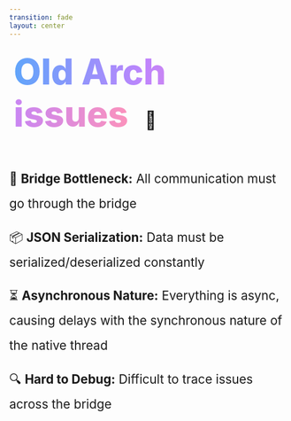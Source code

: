 ```yaml
---
transition: fade
layout: center
---
```


<div
  v-motion
  :initial="{ x: -80 }"
  :enter="{ x: 0 }"
  :leave="{ x: 1000 }"
  style="font-size: 4rem; font-weight: 800; padding: 0.5rem; display: inline-block; line-height: 1.2;"
>
  <span style="background: linear-gradient(to right, rgb(96, 165, 250), rgb(192, 132, 252), rgb(251, 146, 188)); -webkit-background-clip: text; -webkit-text-fill-color: transparent; background-clip: text;">Old Arch issues</span> 
  <span style="font-size: 2rem; margin-left: 1rem;">🐌</span>
</div>

<div style="margin-top: 3rem; font-size: 1.4rem; line-height: 2;">
  <ul style="list-style-type: none; padding: 0;">
    <li v-click style="margin-bottom: 1rem;">
      🌉 <strong>Bridge Bottleneck:</strong> All communication must go through the bridge
    </li>
    <li v-click style="margin-bottom: 1rem;">
      📦 <strong>JSON Serialization:</strong> Data must be serialized/deserialized constantly
    </li>
    <li v-click style="margin-bottom: 1rem;">
      ⏳ <strong>Asynchronous Nature:</strong> Everything is async, causing delays with the synchronous nature of the native thread
    </li>
    <li v-click style="margin-bottom: 1rem;">
      🔍 <strong>Hard to Debug:</strong> Difficult to trace issues across the bridge
    </li>
  </ul>
</div>

<!--
The old architecture has a few issues that make it less than ideal.

The first issue is that all communication must go through the bridge. This is a bottleneck because it adds latency to the communication between the JS thread and the native thread.

The second issue is that the data must be serialized/deserialized constantly. This is a performance issue because it adds overhead to the communication between the JS thread and the native thread.

The third issue is that everything is async. This is a performance issue because it adds latency to the communication between the JS thread and the native thread. Meaning it can result in skipped frames and UI jank.
-->
